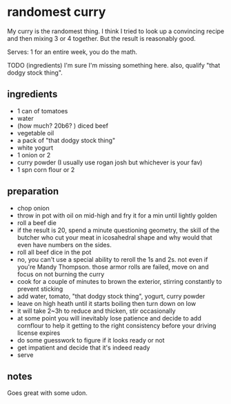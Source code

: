 # randomest curry

My curry is the randomest thing. I think I tried to look up a convincing recipe and then mixing 3 or 4 together. But the result is reasonably good.

Serves: 1 for an entire week, you do the math.

TODO (ingredients) I'm sure I'm missing something here. also, qualify "that dodgy stock thing".

## ingredients

- 1 can of tomatoes
- water
- (how much? 20b6? ) diced beef
- vegetable oil
- a pack of "that dodgy stock thing"
- white yogurt
- 1 onion or 2
- curry powder (I usually use rogan josh but whichever is your fav)
- 1 spn corn flour or 2

## preparation

- chop onion
- throw in pot with oil on mid-high and fry it for a min until lightly golden
- roll a beef die
- if the result is 20, spend a minute questioning geometry, the skill of the butcher who cut your meat in icosahedral shape and why would that even have numbers on the sides.
- roll all beef dice in the pot
- no, you can't use a special ability to reroll the 1s and 2s. not even if you're Mandy Thompson. those armor rolls are failed, move on and focus on not burning the curry
- cook for a couple of minutes to brown the exterior, stirring constantly to prevent sticking
- add water, tomato, "that dodgy stock thing", yogurt, curry powder
- leave on high heath until it starts boiling then turn down on low
- it will take 2~3h to reduce and thicken, stir occasionally
- at some point you will inevitably lose patience and decide to add cornflour to help it getting to the right consistency before your driving license expires
- do some guesswork to figure if it looks ready or not
- get impatient and decide that it's indeed ready
- serve

## notes

Goes great with some udon.
